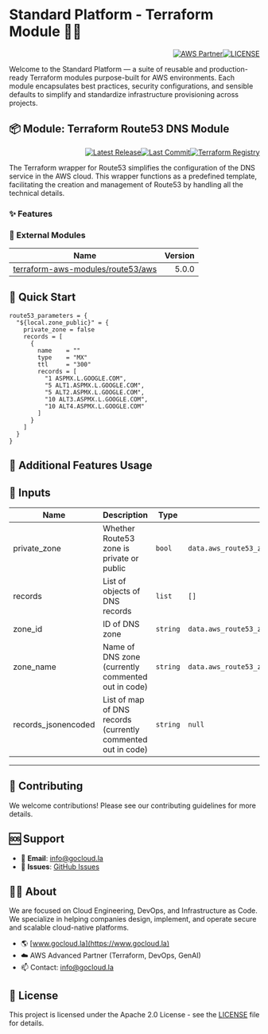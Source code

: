 # Standard Platform - Terraform Module 🚀🚀
<p align="right"><a href="https://partners.amazonaws.com/partners/0018a00001hHve4AAC/GoCloud"><img src="https://img.shields.io/badge/AWS%20Partner-Advanced-orange?style=for-the-badge&logo=amazonaws&logoColor=white" alt="AWS Partner"/></a><a href="LICENSE"><img src="https://img.shields.io/badge/License-Apache%202.0-green?style=for-the-badge&logo=apache&logoColor=white" alt="LICENSE"/></a></p>

Welcome to the Standard Platform — a suite of reusable and production-ready Terraform modules purpose-built for AWS environments.
Each module encapsulates best practices, security configurations, and sensible defaults to simplify and standardize infrastructure provisioning across projects.

## 📦 Module: Terraform Route53 DNS Module
<p align="right"><a href="https://github.com/gocloudLa/terraform-aws-wrapper-route53-record/releases/latest"><img src="https://img.shields.io/github/v/release/gocloudLa/terraform-aws-wrapper-route53-record.svg?style=for-the-badge" alt="Latest Release"/></a><a href=""><img src="https://img.shields.io/github/last-commit/gocloudLa/terraform-aws-wrapper-route53-record.svg?style=for-the-badge" alt="Last Commit"/></a><a href="https://registry.terraform.io/modules/gocloudLa/wrapper-route53-record/aws"><img src="https://img.shields.io/badge/Terraform-Registry-7B42BC?style=for-the-badge&logo=terraform&logoColor=white" alt="Terraform Registry"/></a></p>
The Terraform wrapper for Route53 simplifies the configuration of the DNS service in the AWS cloud. This wrapper functions as a predefined template, facilitating the creation and management of Route53 by handling all the technical details.

### ✨ Features



### 🔗 External Modules
| Name | Version |
|------|------:|
| <a href="https://github.com/terraform-aws-modules/terraform-aws-route53" target="_blank">terraform-aws-modules/route53/aws</a> | 5.0.0 |



## 🚀 Quick Start
```hcl
route53_parameters = {
  "${local.zone_public}" = {
    private_zone = false
    records = [
      {
        name    = ""
        type    = "MX"
        ttl     = "300"
        records = [
          "1 ASPMX.L.GOOGLE.COM",
          "5 ALT1.ASPMX.L.GOOGLE.COM",
          "5 ALT2.ASPMX.L.GOOGLE.COM",
          "10 ALT3.ASPMX.L.GOOGLE.COM",
          "10 ALT4.ASPMX.L.GOOGLE.COM"
        ]
      }
    ]
  }
}
```


## 🔧 Additional Features Usage



## 📑 Inputs
| Name                | Description                                                  | Type     | Default                                                | Required |
| ------------------- | ------------------------------------------------------------ | -------- | ------------------------------------------------------ | -------- |
| private_zone        | Whether Route53 zone is private or public                    | `bool`   | `data.aws_route53_zone.route53[each.key].private_zone` | no       |
| records             | List of objects of DNS records                               | `list`   | `[]`                                                   | no       |
| zone_id             | ID of DNS zone                                               | `string` | `data.aws_route53_zone.route53[each.key].id`           | no       |
| zone_name           | Name of DNS zone (currently commented out in code)           | `string` | `data.aws_route53_zone.route53[each.key].name`         | no       |
| records_jsonencoded | List of map of DNS records (currently commented out in code) | `string` | `null`                                                 | no       |








---

## 🤝 Contributing
We welcome contributions! Please see our contributing guidelines for more details.

## 🆘 Support
- 📧 **Email**: info@gocloud.la
- 🐛 **Issues**: [GitHub Issues](https://github.com/gocloudLa/issues)

## 🧑‍💻 About
We are focused on Cloud Engineering, DevOps, and Infrastructure as Code.
We specialize in helping companies design, implement, and operate secure and scalable cloud-native platforms.
- 🌎 [www.gocloud.la](https://www.gocloud.la)
- ☁️ AWS Advanced Partner (Terraform, DevOps, GenAI)
- 📫 Contact: info@gocloud.la

## 📄 License
This project is licensed under the Apache 2.0 License - see the [LICENSE](LICENSE) file for details. 
